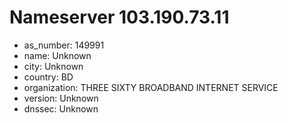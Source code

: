 # Nameserver 103.190.73.11

* as_number: 149991
* name: Unknown
* city: Unknown
* country: BD
* organization: THREE SIXTY BROADBAND INTERNET SERVICE
* version: Unknown
* dnssec: Unknown
